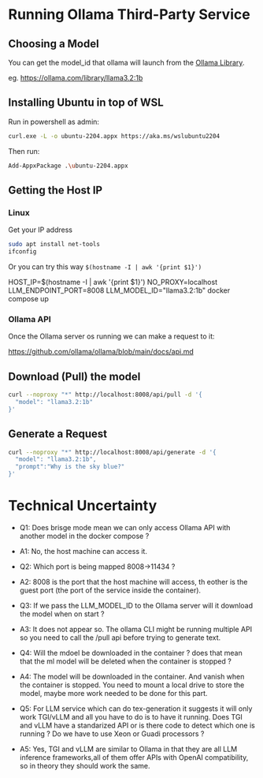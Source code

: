 # Running Ollama Third-Party Service

## Choosing a Model

You can get the model_id that ollama will launch from the [Ollama Library](https://ollama.com/library).

eg. <https://ollama.com/library/llama3.2:1b>

## Installing Ubuntu in top of WSL

Run in powershell as admin:

``` sh
curl.exe -L -o ubuntu-2204.appx https://aka.ms/wslubuntu2204
```

Then run:

``` sh
Add-AppxPackage .\ubuntu-2204.appx
```

## Getting the Host IP

### Linux

Get your IP address

``` sh
sudo apt install net-tools
ifconfig
```

Or you can try this way `$(hostname -I | awk '{print $1}')`

HOST_IP=$(hostname -I | awk '{print $1}') NO_PROXY=localhost LLM_ENDPOINT_PORT=8008 LLM_MODEL_ID="llama3.2:1b" docker compose up

### Ollama API

Once the Ollama server os running we can make a request to it:

<https://github.com/ollama/ollama/blob/main/docs/api.md>

## Download (Pull) the model

``` sh
curl --noproxy "*" http://localhost:8008/api/pull -d '{
  "model": "llama3.2:1b"
}'
```

## Generate a Request

``` sh
curl --noproxy "*" http://localhost:8008/api/generate -d '{
  "model": "llama3.2:1b",
  "prompt":"Why is the sky blue?"
}'
```

# Technical Uncertainty

- Q1: Does brisge mode mean we can only access Ollama API with another model in the docker compose ?
- A1: No, the host machine can access it.

- Q2: Which port is being mapped 8008->11434 ?
- A2: 8008 is the port that the host machine will access, th eother is the guest port (the port of the service inside the container).

- Q3: If we pass the LLM_MODEL_ID to the Ollama server will it download the model when on start ?
- A3: It does not appear so. The ollama CLI might be running multiple API so you need to call the /pull api before trying to generate text.

- Q4: Will the mdoel be downloaded in the container ?
does that mean that the ml model will be deleted when the container is stopped ?
- A4: The model will be downloaded in the container. And vanish when the container is stopped. You need to mount a local drive to store the model, maybe more work needed to be done for this part.

- Q5: For LLM service which can do tex-generation it suggests it will only work TGI/vLLM and all you have to do is to have it running. Does TGI and vLLM have a standarized API or is there code to detect which one is running ? Do we have to use Xeon or Guadi processors ?
- A5: Yes, TGI and vLLM are similar to Ollama in that they are all LLM inference frameworks,all of them offer APIs with OpenAI compatibility, so in theory they should work the same.